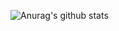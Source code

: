 ![Anurag's github stats](https://github-readme-stats.vercel.app/api?username=TiranoPower&show_icons=true&theme=tokyonight)
